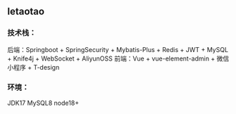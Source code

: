 ## letaotao

### 技术栈：

后端：Springboot + SpringSecurity + Mybatis-Plus + Redis + JWT + MySQL + Knife4j + WebSocket + AliyunOSS
前端：Vue + vue-element-admin + 微信小程序 + T-design

### 环境：

JDK17 MySQL8 node18+ 
